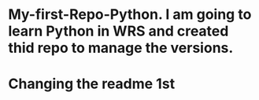 # My-first-Repo-Python. I am going to learn Python in WRS and created thid repo to manage the versions.
# Changing the readme 1st
